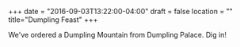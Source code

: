 +++
date = "2016-09-03T13:22:00-04:00"
draft = false
location = ""
title="Dumpling Feast"
+++

We've ordered a Dumpling Mountain from Dumpling Palace. Dig in!
